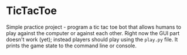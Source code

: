 # TicTacToe
Simple practice project - program a tic tac toe bot that allows humans to play against the computer or against each other. Right now the GUI part doesn't work (yet); instead players should play using the `play.py` file. It prints the game state to the command line or console.
